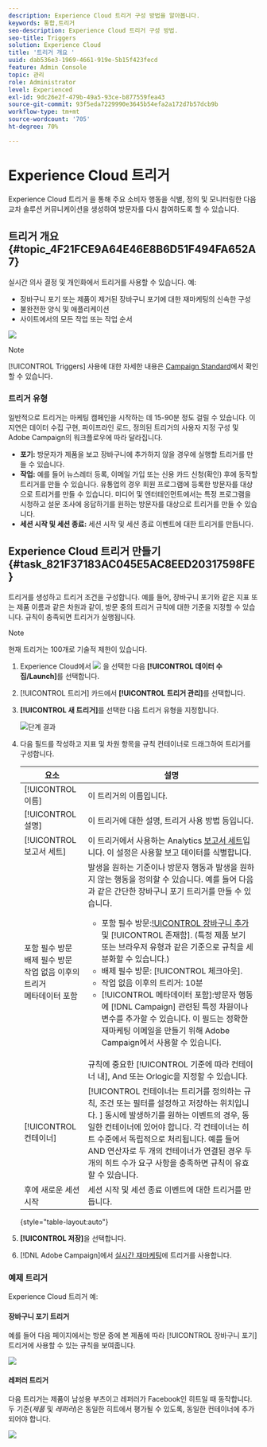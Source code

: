 ```yaml
---
description: Experience Cloud 트리거 구성 방법을 알아봅니다.
keywords: 통합,트리거
seo-description: Experience Cloud 트리거 구성 방법.
seo-title: Triggers
solution: Experience Cloud
title: '트리거 개요 '
uuid: dab536e3-1969-4661-919e-5b15f423fecd
feature: Admin Console
topic: 관리
role: Administrator
level: Experienced
exl-id: 9dc26e2f-479b-49a5-93ce-b877559fea43
source-git-commit: 93f5eda7229990e3645b54efa2a172d7b57dcb9b
workflow-type: tm+mt
source-wordcount: '705'
ht-degree: 70%

---
```


# Experience Cloud 트리거

 Experience Cloud 트리거 을 통해 주요 소비자 행동을 식별, 정의 및 모니터링한 다음 교차 솔루션 커뮤니케이션을 생성하여 방문자를 다시 참여하도록 할 수 있습니다.

## 트리거 개요 {#topic_4F21FCE9A64E46E8B6D51F494FA652A7}

실시간 의사 결정 및 개인화에서 트리거를 사용할 수 있습니다. 예:

* 장바구니 포기 또는 제품이 제거된 장바구니 포기에 대한 재마케팅의 신속한 구성
* 불완전한 양식 및 애플리케이션
* 사이트에서의 모든 작업 또는 작업 순서

![](assets/trigger-abandonment-2.png)

>[!NOTE]
>
>[!UICONTROL Triggers] 사용에 대한 자세한 내용은 [Campaign Standard](https://experienceleague.adobe.com/docs/campaign-standard/using/integrating-with-adobe-cloud/working-with-campaign-and-triggers/using-triggers-in-campaign.html?lang=en)에서 확인할 수 있습니다.

### 트리거 유형

일반적으로 트리거는 마케팅 캠페인을 시작하는 데 15-90분 정도 걸릴 수 있습니다. 이 지연은 데이터 수집 구현, 파이프라인 로드, 정의된 트리거의 사용자 지정 구성 및 Adobe Campaign의 워크플로우에 따라 달라집니다.

* **포기:** 방문자가 제품을 보고 장바구니에 추가하지 않을 경우에 실행할 트리거를 만들 수 있습니다.
* **작업:** 예를 들어 뉴스레터 등록, 이메일 가입 또는 신용 카드 신청(확인) 후에 동작할 트리거를 만들 수 있습니다. 유통업의 경우 회원 프로그램에 등록한 방문자를 대상으로 트리거를 만들 수 있습니다. 미디어 및 엔터테인먼트에서는 특정 프로그램을 시청하고 설문 조사에 응답하기를 원하는 방문자를 대상으로 트리거를 만들 수 있습니다.
* **세션 시작 및 세션 종료:** 세션 시작 및 세션 종료 이벤트에 대한 트리거를 만듭니다.

## Experience Cloud 트리거 만들기 {#task_821F37183AC045E5AC8EED20317598FE}

트리거를 생성하고 트리거 조건을 구성합니다. 예를 들어, 장바구니 포기와 같은 지표 또는 제품 이름과 같은 차원과 같이, 방문 중의 트리거 규칙에 대한 기준을 지정할 수 있습니다. 규칙이 충족되면 트리거가 실행됩니다.

>[!NOTE]
>
>현재 트리거는 100개로 기술적 제한이 있습니다.

1. Experience Cloud에서 ![](assets/menu-icon.png) 을 선택한 다음 **[!UICONTROL 데이터 수집/Launch]**&#x200B;를 선택합니다.
2. [!UICONTROL 트리거] 카드에서 **[!UICONTROL 트리거 관리]**&#x200B;를 선택합니다.
3. **[!UICONTROL 새 트리거]**&#x200B;를 선택한 다음 트리거 유형을 지정합니다.

   ![단계 결과](assets/add-trigger.png)

4. 다음 필드를 작성하고 지표 및 차원 항목을 규칙 컨테이너로 드래그하여 트리거를 구성합니다. 

   | 요소 | 설명 |
   |--- |--- |
   | [!UICONTROL 이름] | 이 트리거의 이름입니다. |
   | [!UICONTROL 설명] | 이 트리거에 대한 설명, 트리거 사용 방법 등입니다. |
   | [!UICONTROL 보고서 세트] | 이 트리거에서 사용하는 Analytics [보고서 세트](https://experienceleague.adobe.com/docs/analytics/admin/manage-report-suites/report-suites-admin.html)입니다. 이 설정은 사용할 보고 데이터를 식별합니다. |
   | 포함 필수 방문<br>배제 필수 방문<br>작업 없음 이후의 트리거<br>메타데이터 포함 | 발생을 원하는 기준이나 방문자 행동과 발생을 원하지 않는 행동을 정의할 수 있습니다. 예를 들어 다음과 같은 간단한 장바구니 포기 트리거를 만들 수 있습니다.<ul><li>포함 필수 방문:[!UICONTROL 장바구니 추가](지표) 및 [!UICONTROL 존재함]. (특정 제품 보기 또는 브라우저 유형과 같은 기준으로 규칙을 세분화할 수 있습니다.)</li><li>배제 필수 방문: [!UICONTROL 체크아웃].</li><li>작업 없음 이후의 트리거: 10분</li><li>[!UICONTROL 메타데이터 포함]:방문자 행동에  [!DNL Campaign] 관련된 특정 차원이나 변수를 추가할 수 있습니다. 이 필드는 정확한 재마케팅 이메일을 만들기 위해 Adobe Campaign에서 사용할 수 있습니다.</li></ul><br>규칙에 중요한   [!UICONTROL 기준에 따라 컨테이너 내],    And 또는    Orlogic을 지정할 수 있습니다. |
   | [!UICONTROL 컨테이너] | [!UICONTROL 컨테이너는 트리거를 정의하는 규칙, 조건 또는 필터를 설정하고 저장하는 위치입니다. ] 동시에 발생하기를 원하는 이벤트의 경우, 동일한 컨테이너에 있어야 합니다. 각 컨테이너는 히트 수준에서 독립적으로 처리됩니다. 예를 들어 AND 연산자로 두 개의 컨테이너가 연결된 경우 두 개의 히트 수가 요구 사항을 충족하면 규칙이 유효할 수 있습니다. |
   | 후에 새로운 세션 시작 | 세션 시작 및 세션 종료 이벤트에 대한 트리거를 만듭니다. |

   {style=&quot;table-layout:auto&quot;}

5. **[!UICONTROL 저장]**&#x200B;을 선택합니다.
6. [!DNL Adobe Campaign]에서 [실시간 재마케팅](https://experienceleague.adobe.com/docs/campaign-standard/using/integrating-with-adobe-cloud/working-with-campaign-and-triggers/about-adobe-experience-cloud-triggers.html?lang=en)에 트리거를 사용합니다.

### 예제 트리거

Experience Cloud 트리거 예:

#### 장바구니 포기 트리거

예를 들어 다음 페이지에서는 방문 중에 본 제품에 따라 [!UICONTROL 장바구니 포기] 트리거에 사용할 수 있는 규칙을 보여줍니다.

![](assets/abandonment-trigger.png)

#### 레퍼러 트리거

다음 트리거는 제품이 남성용 부츠이고 레퍼러가 Facebook인 히트일 때 동작합니다. 두 기준(*제품* 및 *레퍼러*)은 동일한 히트에서 평가될 수 있도록, 동일한 컨테이너에 추가되어야 합니다.

![](assets/fb-boots-promo.png)
